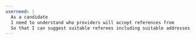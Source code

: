 ```yaml
---
userneed: |
  As a candidate
  I need to understand who providers will accept references from
  So that I can suggest suitable referees including suitable addresses
---
```

